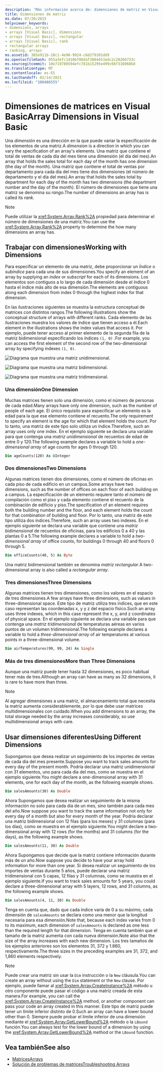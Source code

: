 ```yaml
---
description: 'Más información acerca de: dimensiones de matriz en Visual Basic'
title: Dimensiones de matriz
ms.date: 07/20/2015
helpviewer_keywords:
- dimensions, arrays
- arrays [Visual Basic], dimensions
- arrays [Visual Basic], rectangular
- arrays [Visual Basic], rank
- rectangular arrays
- ranking, arrays
ms.assetid: 385e911b-18c1-4e98-9924-c6d279101dd9
ms.openlocfilehash: 055a3efc1410bf80daf3804453adc2c20266733c
ms.sourcegitcommit: 10e719780594efc781b15295e499c66f316068b8
ms.translationtype: MT
ms.contentlocale: es-ES
ms.lasthandoff: 02/14/2021
ms.locfileid: "100486555"
---
```

# <a name="array-dimensions-in-visual-basic"></a><span data-ttu-id="00b03-103">Dimensiones de matrices en Visual Basic</span><span class="sxs-lookup"><span data-stu-id="00b03-103">Array Dimensions in Visual Basic</span></span>

<span data-ttu-id="00b03-104">Una *dimensión* es una dirección en la que puede variar la especificación de los elementos de una matriz.</span><span class="sxs-lookup"><span data-stu-id="00b03-104">A *dimension* is a direction in which you can vary the specification of an array's elements.</span></span> <span data-ttu-id="00b03-105">Una matriz que contiene el total de ventas de cada día del mes tiene una dimensión (el día del mes).</span><span class="sxs-lookup"><span data-stu-id="00b03-105">An array that holds the sales total for each day of the month has one dimension (the day of the month).</span></span> <span data-ttu-id="00b03-106">Una matriz que contiene el total de ventas por departamento para cada día del mes tiene dos dimensiones (el número de departamento y el día del mes).</span><span class="sxs-lookup"><span data-stu-id="00b03-106">An array that holds the sales total by department for each day of the month has two dimensions (the department number and the day of the month).</span></span> <span data-ttu-id="00b03-107">El número de dimensiones que tiene una matriz se denomina su *rango*.</span><span class="sxs-lookup"><span data-stu-id="00b03-107">The number of dimensions an array has is called its *rank*.</span></span>

> [!NOTE]
> <span data-ttu-id="00b03-108">Puede utilizar la <xref:System.Array.Rank%2A> propiedad para determinar el número de dimensiones de una matriz.</span><span class="sxs-lookup"><span data-stu-id="00b03-108">You can use the <xref:System.Array.Rank%2A> property to determine the how many dimensions an array has.</span></span>

## <a name="working-with-dimensions"></a><span data-ttu-id="00b03-109">Trabajar con dimensiones</span><span class="sxs-lookup"><span data-stu-id="00b03-109">Working with Dimensions</span></span>

<span data-ttu-id="00b03-110">Para especificar un elemento de una matriz, debe proporcionar un *Índice* o *subíndice* para cada una de sus dimensiones.</span><span class="sxs-lookup"><span data-stu-id="00b03-110">You specify an element of an array by supplying an *index* or *subscript* for each of its dimensions.</span></span> <span data-ttu-id="00b03-111">Los elementos son contiguos a lo largo de cada dimensión desde el índice 0 hasta el índice más alto de esa dimensión.</span><span class="sxs-lookup"><span data-stu-id="00b03-111">The elements are contiguous along each dimension from index 0 through the highest index for that dimension.</span></span>

<span data-ttu-id="00b03-112">En las ilustraciones siguientes se muestra la estructura conceptual de matrices con distintos rangos.</span><span class="sxs-lookup"><span data-stu-id="00b03-112">The following illustrations show the conceptual structure of arrays with different ranks.</span></span> <span data-ttu-id="00b03-113">Cada elemento de las ilustraciones muestra los valores de índice que tienen acceso a él.</span><span class="sxs-lookup"><span data-stu-id="00b03-113">Each element in the illustrations shows the index values that access it.</span></span> <span data-ttu-id="00b03-114">Por ejemplo, puede tener acceso al primer elemento de la segunda fila de la matriz bidimensional especificando los índices `(1, 0)` .</span><span class="sxs-lookup"><span data-stu-id="00b03-114">For example, you can access the first element of the second row of the two-dimensional array by specifying indexes `(1, 0)`.</span></span>

![Diagrama que muestra una matriz unidimensional.](./media/array-dimensions/one-dimensional-array.gif)

![Diagrama que muestra una matriz bidimensional.](./media/array-dimensions/two-dimensional-array.gif)

![Diagrama que muestra una matriz tridimensional.](./media/array-dimensions/three-dimensional-array.gif)

### <a name="one-dimension"></a><span data-ttu-id="00b03-118">Una dimensión</span><span class="sxs-lookup"><span data-stu-id="00b03-118">One Dimension</span></span>

<span data-ttu-id="00b03-119">Muchas matrices tienen solo una dimensión, como el número de personas de cada edad.</span><span class="sxs-lookup"><span data-stu-id="00b03-119">Many arrays have only one dimension, such as the number of people of each age.</span></span> <span data-ttu-id="00b03-120">El único requisito para especificar un elemento es la edad para la que ese elemento contiene el recuento.</span><span class="sxs-lookup"><span data-stu-id="00b03-120">The only requirement to specify an element is the age for which that element holds the count.</span></span> <span data-ttu-id="00b03-121">Por lo tanto, una matriz de este tipo solo utiliza un índice.</span><span class="sxs-lookup"><span data-stu-id="00b03-121">Therefore, such an array uses only one index.</span></span> <span data-ttu-id="00b03-122">En el ejemplo siguiente se declara una variable para que contenga una *matriz unidimensional* de recuentos de edad de entre 0 y 120.</span><span class="sxs-lookup"><span data-stu-id="00b03-122">The following example declares a variable to hold a *one-dimensional array* of age counts for ages 0 through 120.</span></span>

```vb
Dim ageCounts(120) As UInteger
```

### <a name="two-dimensions"></a><span data-ttu-id="00b03-123">Dos dimensiones</span><span class="sxs-lookup"><span data-stu-id="00b03-123">Two Dimensions</span></span>

<span data-ttu-id="00b03-124">Algunas matrices tienen dos dimensiones, como el número de oficinas en cada piso de cada edificio en un campus.</span><span class="sxs-lookup"><span data-stu-id="00b03-124">Some arrays have two dimensions, such as the number of offices on each floor of each building on a campus.</span></span> <span data-ttu-id="00b03-125">La especificación de un elemento requiere tanto el número de compilación como el piso y cada elemento contiene el recuento de la combinación de edificio y piso.</span><span class="sxs-lookup"><span data-stu-id="00b03-125">The specification of an element requires both the building number and the floor, and each element holds the count for that combination of building and floor.</span></span> <span data-ttu-id="00b03-126">Por lo tanto, una matriz de este tipo utiliza dos índices.</span><span class="sxs-lookup"><span data-stu-id="00b03-126">Therefore, such an array uses two indexes.</span></span> <span data-ttu-id="00b03-127">En el ejemplo siguiente se declara una variable que contiene una *matriz bidimensional* de recuentos de oficinas, para los edificios 0 a 40 y las plantas 0 a 5.</span><span class="sxs-lookup"><span data-stu-id="00b03-127">The following example declares a variable to hold a *two-dimensional array* of office counts, for buildings 0 through 40 and floors 0 through 5.</span></span>

```vb
Dim officeCounts(40, 5) As Byte
```

<span data-ttu-id="00b03-128">Una matriz bidimensional también se denomina *matriz rectangular*.</span><span class="sxs-lookup"><span data-stu-id="00b03-128">A two-dimensional array is also called a *rectangular array*.</span></span>

### <a name="three-dimensions"></a><span data-ttu-id="00b03-129">Tres dimensiones</span><span class="sxs-lookup"><span data-stu-id="00b03-129">Three Dimensions</span></span>

<span data-ttu-id="00b03-130">Algunas matrices tienen tres dimensiones, como los valores en el espacio de tres dimensiones.</span><span class="sxs-lookup"><span data-stu-id="00b03-130">A few arrays have three dimensions, such as values in three-dimensional space.</span></span> <span data-ttu-id="00b03-131">Este tipo de matriz utiliza tres índices, que en este caso representan las coordenadas x, y y z del espacio físico.</span><span class="sxs-lookup"><span data-stu-id="00b03-131">Such an array uses three indexes, which in this case represent the x, y, and z coordinates of physical space.</span></span> <span data-ttu-id="00b03-132">En el ejemplo siguiente se declara una variable para que contenga una *matriz tridimensional* de temperaturas aéreas en varios puntos de un volumen tridimensional.</span><span class="sxs-lookup"><span data-stu-id="00b03-132">The following example declares a variable to hold a *three-dimensional array* of air temperatures at various points in a three-dimensional volume.</span></span>

```vb
Dim airTemperatures(99, 99, 24) As Single
```

### <a name="more-than-three-dimensions"></a><span data-ttu-id="00b03-133">Más de tres dimensiones</span><span class="sxs-lookup"><span data-stu-id="00b03-133">More than Three Dimensions</span></span>

<span data-ttu-id="00b03-134">Aunque una matriz puede tener hasta 32 dimensiones, es poco habitual tener más de tres.</span><span class="sxs-lookup"><span data-stu-id="00b03-134">Although an array can have as many as 32 dimensions, it is rare to have more than three.</span></span>

> [!NOTE]
> <span data-ttu-id="00b03-135">Al agregar dimensiones a una matriz, el almacenamiento total que necesita la matriz aumenta considerablemente, por lo que debe usar matrices multidimensionales con cuidado.</span><span class="sxs-lookup"><span data-stu-id="00b03-135">When you add dimensions to an array, the total storage needed by the array increases considerably, so use multidimensional arrays with care.</span></span>

## <a name="using-different-dimensions"></a><span data-ttu-id="00b03-136">Usar dimensiones diferentes</span><span class="sxs-lookup"><span data-stu-id="00b03-136">Using Different Dimensions</span></span>

<span data-ttu-id="00b03-137">Supongamos que desea realizar un seguimiento de los importes de ventas de cada día del mes presente.</span><span class="sxs-lookup"><span data-stu-id="00b03-137">Suppose you want to track sales amounts for every day of the present month.</span></span> <span data-ttu-id="00b03-138">Podría declarar una matriz unidimensional con 31 elementos, uno para cada día del mes, como se muestra en el ejemplo siguiente.</span><span class="sxs-lookup"><span data-stu-id="00b03-138">You might declare a one-dimensional array with 31 elements, one for each day of the month, as the following example shows.</span></span>

```vb
Dim salesAmounts(30) As Double
```

<span data-ttu-id="00b03-139">Ahora Supongamos que desea realizar un seguimiento de la misma información no solo para cada día de un mes, sino también para cada mes del año.</span><span class="sxs-lookup"><span data-stu-id="00b03-139">Now suppose you want to track the same information not only for every day of a month but also for every month of the year.</span></span> <span data-ttu-id="00b03-140">Podría declarar una matriz bidimensional con 12 filas (para los meses) y 31 columnas (para los días), como se muestra en el ejemplo siguiente.</span><span class="sxs-lookup"><span data-stu-id="00b03-140">You might declare a two-dimensional array with 12 rows (for the months) and 31 columns (for the days), as the following example shows.</span></span>

```vb
Dim salesAmounts(11, 30) As Double
```

<span data-ttu-id="00b03-141">Ahora Supongamos que decide que la matriz contiene información durante más de un año.</span><span class="sxs-lookup"><span data-stu-id="00b03-141">Now suppose you decide to have your array hold information for more than one year.</span></span> <span data-ttu-id="00b03-142">Si desea realizar un seguimiento de los importes de ventas durante 5 años, puede declarar una matriz tridimensional con 5 capas, 12 filas y 31 columnas, como se muestra en el ejemplo siguiente.</span><span class="sxs-lookup"><span data-stu-id="00b03-142">If you want to track sales amounts for 5 years, you could declare a three-dimensional array with 5 layers, 12 rows, and 31 columns, as the following example shows.</span></span>

```vb
Dim salesAmounts(4, 11, 30) As Double
```

<span data-ttu-id="00b03-143">Tenga en cuenta que, dado que cada índice varía de 0 a su máximo, cada dimensión de `salesAmounts` se declara como una menor que la longitud necesaria para esa dimensión.</span><span class="sxs-lookup"><span data-stu-id="00b03-143">Note that, because each index varies from 0 to its maximum, each dimension of `salesAmounts` is declared as one less than the required length for that dimension.</span></span> <span data-ttu-id="00b03-144">Tenga en cuenta también que el tamaño de la matriz aumenta con cada nueva dimensión.</span><span class="sxs-lookup"><span data-stu-id="00b03-144">Note also that the size of the array increases with each new dimension.</span></span> <span data-ttu-id="00b03-145">Los tres tamaños de los ejemplos anteriores son los elementos 31, 372 y 1.860, respectivamente.</span><span class="sxs-lookup"><span data-stu-id="00b03-145">The three sizes in the preceding examples are 31, 372, and 1,860 elements respectively.</span></span>

> [!NOTE]
> <span data-ttu-id="00b03-146">Puede crear una matriz sin usar la `Dim` instrucción o la `New` cláusula.</span><span class="sxs-lookup"><span data-stu-id="00b03-146">You can create an array without using the `Dim` statement or the `New` clause.</span></span> <span data-ttu-id="00b03-147">Por ejemplo, puede llamar al <xref:System.Array.CreateInstance%2A> método u otro componente puede pasar el código a una matriz creada de esta manera.</span><span class="sxs-lookup"><span data-stu-id="00b03-147">For example, you can call the <xref:System.Array.CreateInstance%2A> method, or another component can pass your code an array created in this manner.</span></span> <span data-ttu-id="00b03-148">Este tipo de matriz puede tener un límite inferior distinto de 0.</span><span class="sxs-lookup"><span data-stu-id="00b03-148">Such an array can have a lower bound other than 0.</span></span> <span data-ttu-id="00b03-149">Siempre puede probar el límite inferior de una dimensión mediante el <xref:System.Array.GetLowerBound%2A> método o la `LBound` función.</span><span class="sxs-lookup"><span data-stu-id="00b03-149">You can always test for the lower bound of a dimension by using the <xref:System.Array.GetLowerBound%2A> method or the `LBound` function.</span></span>

## <a name="see-also"></a><span data-ttu-id="00b03-150">Vea también</span><span class="sxs-lookup"><span data-stu-id="00b03-150">See also</span></span>

- [<span data-ttu-id="00b03-151">Matrices</span><span class="sxs-lookup"><span data-stu-id="00b03-151">Arrays</span></span>](index.md)
- [<span data-ttu-id="00b03-152">Solución de problemas de matrices</span><span class="sxs-lookup"><span data-stu-id="00b03-152">Troubleshooting Arrays</span></span>](troubleshooting-arrays.md)
